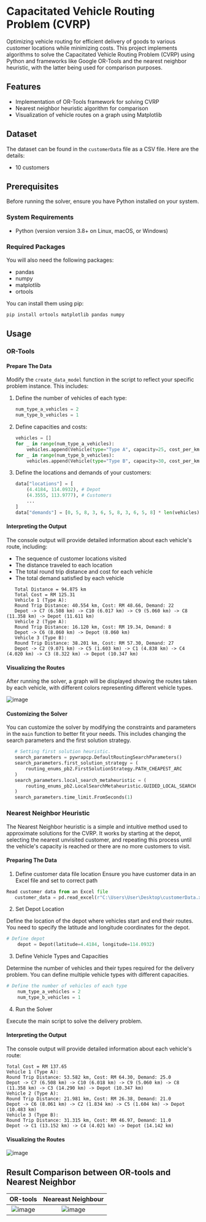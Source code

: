 # Capacitated Vehicle Routing Problem (CVRP)

Optimizing vehicle routing for efficient delivery of goods to various customer locations while minimizing costs. This project implements algorithms to solve the Capacitated Vehicle Routing Problem (CVRP) using Python and frameworks like Google OR-Tools and the nearest neighbor heuristic, with the latter being used for comparison purposes.

## Features

- Implementation of OR-Tools framework for solving CVRP
- Nearest neighbor heuristic algorithm for comparison
- Visualization of vehicle routes on a graph using Matplotlib

## Dataset

The dataset can be found in the `customerData` file as a CSV file. Here are the details:

- 10 customers

## Prerequisites

Before running the solver, ensure you have Python installed on your system.

### System Requirements

- Python (version version 3.8+ on Linux, macOS, or Windows)

### Required Packages

You will also need the following packages:

- pandas
- numpy
- matplotlib
- ortools

You can install them using pip:

```bash
pip install ortools matplotlib pandas numpy
```

## Usage

### OR-Tools
#### Prepare The Data

Modify the `create_data_model` function in the script to reflect your specific problem instance. This includes:

1. Define the number of vehicles of each type:

    ```python
    num_type_a_vehicles = 2
    num_type_b_vehicles = 1
    ```

2. Define capacities and costs:

    ```python
    vehicles = []
    for _ in range(num_type_a_vehicles):
        vehicles.append(Vehicle(type="Type A", capacity=25, cost_per_km=1.2))
    for _ in range(num_type_b_vehicles):
        vehicles.append(Vehicle(type="Type B", capacity=30, cost_per_km=1.5))
    ```

3. Define the locations and demands of your customers:

    ```python
    data["locations"] = [
        (4.4184, 114.0932), # Depot
        (4.3555, 113.9777), # Customers
        ...
    ]
    data["demands"] = [0, 5, 8, 3, 6, 5, 8, 3, 6, 5, 8] * len(vehicles)
    ```

#### Interpreting the Output

The console output will provide detailed information about each vehicle's route, including:
- The sequence of customer locations visited
- The distance traveled to each location
- The total round trip distance and cost for each vehicle
- The total demand satisfied by each vehicle
 ```
    Total Distance = 94.875 km
    Total Cost = RM 125.31
    Vehicle 1 (Type A):
    Round Trip Distance: 40.554 km, Cost: RM 48.66, Demand: 22
    Depot -> C7 (6.508 km) -> C10 (6.017 km) -> C9 (5.060 km) -> C8 (11.358 km) -> Depot (11.611 km)
    Vehicle 2 (Type A):
    Round Trip Distance: 16.120 km, Cost: RM 19.34, Demand: 8
    Depot -> C6 (8.060 km) -> Depot (8.060 km)
    Vehicle 3 (Type B):
    Round Trip Distance: 38.201 km, Cost: RM 57.30, Demand: 27
    Depot -> C2 (9.071 km) -> C5 (1.603 km) -> C1 (4.838 km) -> C4 (4.020 km) -> C3 (8.322 km) -> Depot (10.347 km)
 ```

#### Visualizing the Routes

After running the solver, a graph will be displayed showing the routes taken by each vehicle, with different colors representing different vehicle types.

![image](https://github.com/ngchunlong279645/Capacitated-Vehicle-Routing-Problem-CVRP-/assets/73117650/d6cea7f0-fbd2-460c-b5e6-02ca176bbd81)


#### Customizing the Solver

You can customize the solver by modifying the constraints and parameters in the `main` function to better fit your needs. This includes changing the search parameters and the first solution strategy.
 ```python
    # Setting first solution heuristic.
    search_parameters = pywrapcp.DefaultRoutingSearchParameters()
    search_parameters.first_solution_strategy = (
        routing_enums_pb2.FirstSolutionStrategy.PATH_CHEAPEST_ARC
    )
    search_parameters.local_search_metaheuristic = (
        routing_enums_pb2.LocalSearchMetaheuristic.GUIDED_LOCAL_SEARCH
    )
    search_parameters.time_limit.FromSeconds(1)
 ```
### Nearest Neighbor Heuristic

The Nearest Neighbor heuristic is a simple and intuitive method used to approximate solutions for the CVRP. It works by starting at the depot, selecting the nearest unvisited customer, and repeating this process until the vehicle's capacity is reached or there are no more customers to visit.

#### Preparing The Data
1. Define customer data file location
Ensure you have customer data in an Excel file and set to correct path
 ```python
Read customer data from an Excel file
    customer_data = pd.read_excel(r"C:\Users\User\Desktop\customerData.xlsx")
 ```
2. Set Depot Location

Define the location of the depot where vehicles start and end their routes. You need to specify the latitude and longitude coordinates for the depot.
```python
# Define depot
    depot = Depot(latitude=4.4184, longitude=114.0932)
```

3. Define Vehicle Types and Capacities

Determine the number of vehicles and their types required for the delivery problem. You can define multiple vehicle types with different capacities. 
```python
# Define the number of vehicles of each type
    num_type_a_vehicles = 2
    num_type_b_vehicles = 1
```

4. Run the Solver

Execute the main script to solve the delivery problem.

#### Interpreting the Output

The console output will provide detailed information about each vehicle's route:
 ``` Total Distance = 106.88 km
Total Cost = RM 137.65
Vehicle 1 (Type A):
Round Trip Distance: 53.582 km, Cost: RM 64.30, Demand: 25.0
Depot -> C7 (6.508 km) -> C10 (6.018 km) -> C9 (5.060 km) -> C8 (11.358 km) -> C3 (14.290 km) -> Depot (10.347 km)
Vehicle 2 (Type A):
Round Trip Distance: 21.981 km, Cost: RM 26.38, Demand: 21.0
Depot -> C6 (8.061 km) -> C2 (1.834 km) -> C5 (1.604 km) -> Depot (10.483 km)
Vehicle 3 (Type B):
Round Trip Distance: 31.315 km, Cost: RM 46.97, Demand: 11.0
Depot -> C1 (13.152 km) -> C4 (4.021 km) -> Depot (14.142 km)
 ```
#### Visualizing the Routes
![image](https://github.com/ngchunlong279645/Capacitated-Vehicle-Routing-Problem-CVRP-/assets/73117650/b5fa34ae-36bc-426a-b8bd-19daef251669)



## Result Comparison between OR-tools and Nearest Neighbor

OR-tools            | Neareast Neighbour
:-------------------------:|:-------------------------:
![image](https://github.com/ngchunlong279645/Capacitated-Vehicle-Routing-Problem-CVRP-/assets/73117650/d6cea7f0-fbd2-460c-b5e6-02ca176bbd81) | ![image](https://github.com/ngchunlong279645/Capacitated-Vehicle-Routing-Problem-CVRP-/assets/73117650/b5fa34ae-36bc-426a-b8bd-19daef251669)

